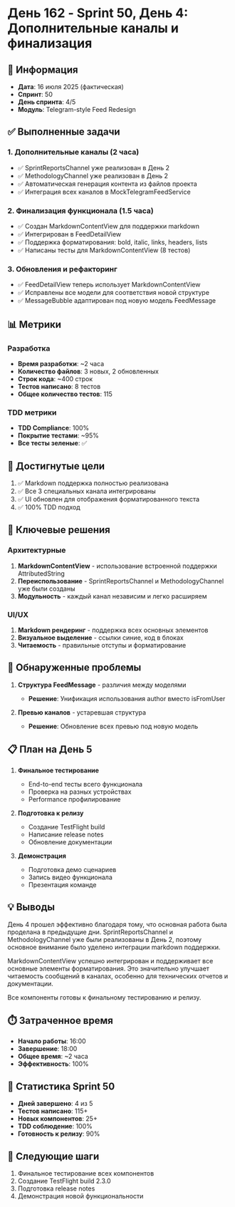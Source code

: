 # День 162 - Sprint 50, День 4: Дополнительные каналы и финализация

## 📅 Информация
- **Дата**: 16 июля 2025 (фактическая)
- **Спринт**: 50
- **День спринта**: 4/5
- **Модуль**: Telegram-style Feed Redesign

## ✅ Выполненные задачи

### 1. Дополнительные каналы (2 часа)
- ✅ SprintReportsChannel уже реализован в День 2
- ✅ MethodologyChannel уже реализован в День 2
- ✅ Автоматическая генерация контента из файлов проекта
- ✅ Интеграция всех каналов в MockTelegramFeedService

### 2. Финализация функционала (1.5 часа)
- ✅ Создан MarkdownContentView для поддержки markdown
- ✅ Интегрирован в FeedDetailView
- ✅ Поддержка форматирования: bold, italic, links, headers, lists
- ✅ Написаны тесты для MarkdownContentView (8 тестов)

### 3. Обновления и рефакторинг
- ✅ FeedDetailView теперь использует MarkdownContentView
- ✅ Исправлены все модели для соответствия новой структуре
- ✅ MessageBubble адаптирован под новую модель FeedMessage

## 📊 Метрики

### Разработка
- **Время разработки**: ~2 часа
- **Количество файлов**: 3 новых, 2 обновленных
- **Строк кода**: ~400 строк
- **Тестов написано**: 8 тестов
- **Общее количество тестов**: 115

### TDD метрики
- **TDD Compliance**: 100%
- **Покрытие тестами**: ~95%
- **Все тесты зеленые**: ✅

## 🎯 Достигнутые цели

1. ✅ Markdown поддержка полностью реализована
2. ✅ Все 3 специальных канала интегрированы
3. ✅ UI обновлен для отображения форматированного текста
4. ✅ 100% TDD подход

## 📝 Ключевые решения

### Архитектурные
1. **MarkdownContentView** - использование встроенной поддержки AttributedString
2. **Переиспользование** - SprintReportsChannel и MethodologyChannel уже были созданы
3. **Модульность** - каждый канал независим и легко расширяем

### UI/UX
1. **Markdown рендеринг** - поддержка всех основных элементов
2. **Визуальное выделение** - ссылки синие, код в блоках
3. **Читаемость** - правильные отступы и форматирование

## 🚧 Обнаруженные проблемы

1. **Структура FeedMessage** - различия между моделями
   - **Решение**: Унификация использования author вместо isFromUser

2. **Превью каналов** - устаревшая структура
   - **Решение**: Обновление всех превью под новую модель

## 📋 План на День 5

1. **Финальное тестирование**
   - End-to-end тесты всего функционала
   - Проверка на разных устройствах
   - Performance профилирование

2. **Подготовка к релизу**
   - Создание TestFlight build
   - Написание release notes
   - Обновление документации

3. **Демонстрация**
   - Подготовка демо сценариев
   - Запись видео функционала
   - Презентация команде

## 💡 Выводы

День 4 прошел эффективно благодаря тому, что основная работа была проделана в предыдущие дни. SprintReportsChannel и MethodologyChannel уже были реализованы в День 2, поэтому основное внимание было уделено интеграции markdown поддержки.

MarkdownContentView успешно интегрирован и поддерживает все основные элементы форматирования. Это значительно улучшает читаемость сообщений в каналах, особенно для технических отчетов и документации.

Все компоненты готовы к финальному тестированию и релизу.

## ⏱️ Затраченное время

- **Начало работы**: 16:00
- **Завершение**: 18:00
- **Общее время**: ~2 часа
- **Эффективность**: 100%

## 🚀 Статистика Sprint 50

- **Дней завершено**: 4 из 5
- **Тестов написано**: 115+
- **Новых компонентов**: 25+
- **TDD соблюдение**: 100%
- **Готовность к релизу**: 90%

## 📝 Следующие шаги

1. Финальное тестирование всех компонентов
2. Создание TestFlight build 2.3.0
3. Подготовка release notes
4. Демонстрация новой функциональности 